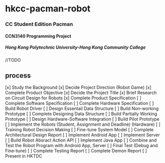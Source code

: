 # hkcc-pacman-robot
### CC Student Edition Pacman 
#### CCN3140 Programming Project
##### Hong Kong Polytechnic University-Hong Kong Community College

//TODO
## process
[x]	Study the Background
[x]	Decide Project Direction (Robot Game)
[x]	Complete Product Objective
[x]	Decide the Project Title
[x]	Brief Research on Circuit Design for Robots
[x]	Complete Product Specification
[ ]	Complete Software Specification
[ ]	Complete Hardware Specification
[ ]	Build Robot Driver
[ ]	Design Essentail Data Structure
[ ]	Build Non-working Prototype
[ ]	Complete Designing Data Structure
[ ]	Build Partially Working Prototype
[ ]	Design Hardware-Software Integration
[ ]	Build Pilot Prototype
[ ]	Implement the Robots (Student, Assignment and Deadline) (Hardware)
[ ]	Training Robot Decision Making
[ ]	Fine-tune System Model
[ ]	Complete Architectural Design Report
[ ]	Implement Android App
[ ]	Implement Server
[ ]	Build Robot Absract Action API
[ ]	Implement Java App
[ ]	Combine and Test the Robot Program with Android App, Server
[ ]	Final Test (Debug and Fine-tune)
[ ]	Complete Testing Report
[ ]	Complete Demon Report
[ ]	Present in HKTDC
